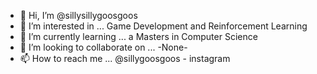 - 👋 Hi, I’m @sillysillygoosgoos
- 👀 I’m interested in ... Game Development and Reinforcement Learning
- 🌱 I’m currently learning ... a Masters in Computer Science
- 💞️ I’m looking to collaborate on ... -None-
- 📫 How to reach me ... @sillygoosgoos - instagram 

<!---
sillysillygoosgoos/sillysillygoosgoos is a ✨ special ✨ repository because its `README.md` (this file) appears on your GitHub profile.
You can click the Preview link to take a look at your changes.
--->
